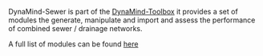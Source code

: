 DynaMind-Sewer is part of the [DynaMind-Toolbox](https://github.com/iut-ibk/DynaMind-ToolBox) it provides a set of modules the generate, manipulate and import and assess the 
performance of combined sewer / drainage networks.

A full list of modules can be found [here](doc/Sewer.md)
